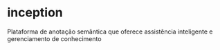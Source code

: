 # inception
Plataforma de anotação semântica que oferece assistência inteligente e gerenciamento de conhecimento
